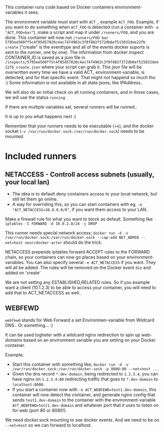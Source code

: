 This container runs code based on Docker containers environment-variables it sees.

The environment variable must start with `ACT_`, example `ACT_FOO`.
Example, if you want to do something when `ACT_FOO` is detected (run a container with `-e "ACT_FOO=bar"`), make a script and map it under `/runners/FOO`, and you are done. This container will now run `/runners/FOO bar 5795ee560ff5c4f85d57820c4ac7474963c3f0f882f372db6ef515832dee22fb create` ("create" is the eventtype and all of the events docker suports is sent to the runner, one by one). The information from docker inspect CONTAINER_ID is saved as a json file in `/inspects/5795ee560ff5c4f85d57820c4ac7474963c3f0f882f372db6ef515832dee22fb_create.json` where your script can grab it.
This json file will be overwritten every time we have a valid ACT_ environment-variable, is detected, and for that specific event. That might not happend so much tho :)
Some information is not available in all state jsons; like IPAddress..

We will also do an initial check on all running containers, and in those cases, we will use the status `running`

If there are multiple variables sat, several runners will be runned..

It is up to you what happens next :)

Remember that your runners needs to be executable (+x), and the docker socket (`-v /var/run/docker.sock:/var/run/docker.sock`) needs to be mounted.

# Included runners

## NETACCESS - Controll access subnets (usually, your local lan)
* The idea is to default deny containers access to your local network, but still let them go online.
* A way for overriding this, so you can start containers with eg. `-e "ACT_NETACCESS=10.0.0.0/8"`, if you want them access to your LAN.

Make a firewall rule for what you want to block as default. Something like `iptables -I FORWARD -d 10.0.2.0/24 -j DROP`

This runner needs special network access; `docker run -d -v /var/run/docker.sock:/var/run/docker.sock --cap-add NET_ADMIN --net=host xeor/docker-acter` should do the trick.

NETACCESS prepends iptables forward ACCEPT rules to the FORWARD chain, so your containers can now go places based on your environment-variables.
You can also specify several `-e ACT_NETACCESS` if you want. They will all be added.
The rules will be removed on the Docker event `die` and added on 'create'

We are not setting any ESTABLISHED,RELATED rules. So if you example want a client (10.1.2.3) to be able to access your container, you will need to add that to ACT_NETACCESS as well..

## WEBFEWD
`webfewd` stands for Web Forward a set Environmen-variable from Wildcard DNS.. Or something... :)

It can be used togheter with a wildcard nginx redirection to spin up web-domains based on an environment variable you are setting on your Docker container.

Example;
* Start this container with something like; `docker run -d -v /var/run/docker.sock:/var/run/docker.sock -p 8008:80 --net=host ...`
* Given the dns record `*.dev-domain`, being redirected to `1.2.3.4`, you can have nginx on `1.2.3.4:80` redirecting traffic that goes to `*.dev-domain` to `localhost:8008`.
* If you start a container now with `-e ACT_WEBFEWD=test1.dev-domain`, this container will now detect the container, and generate nginx config that sends `test1.dev-domain` to the container with the environment-variable `ACT_WEBFEWD=test1.dev-domain` and whatever port that it uses to listen on for web (port 80 or 8080!).

We need docker.sock mounting to see docker events. And we need to be on `--net=host` so we can forward to localhost.

